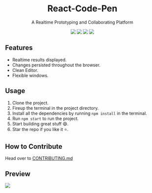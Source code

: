 <h1 align="center">React-Code-Pen</h1>
<p align="center">A Realtime Prototyping and Collaborating Platform</p>

<p align="center">
    <img src="https://img.shields.io/github/issues/s-katte/React-Code-Pen?style=flat-square&logo=appveyor&color=teal">
    <img src="https://img.shields.io/github/forks/s-katte/React-Code-Pen?style=flat-square&logo=appveyor&color=teal">
    <img src="https://img.shields.io/github/stars/s-katte/React-Code-Pen?style=flat-square&logo=appveyor&color=teal">
    <img src="https://img.shields.io/github/license/s-katte/React-Code-Pen?style=flat-square&logo=appveyor&color=teal">
</p>

## Features
- Realtime results displayed.
- Changes persisted throughout the browser.
- Clean Editor.
- Flexible windows.

## Usage
1. Clone the project.
2. Fireup the terminal in the project directory.
3. Install all the dependencies by running ```npm install``` in the terminal.
4. Run ```npm start``` to run the project.
5. Start building great stuff :smile:.
6. Star the repo if you like it :star:.

## How to Contribute
Head over to [CONTRIBUTING.md](https://github.com/s-katte/React-Code-Pen/blob/master/CONTRIBUTING.md)

## Preview

![](<https://github.com/s-katte/React-Code-Pen/blob/master/Screenshots/ss-1.svg>)